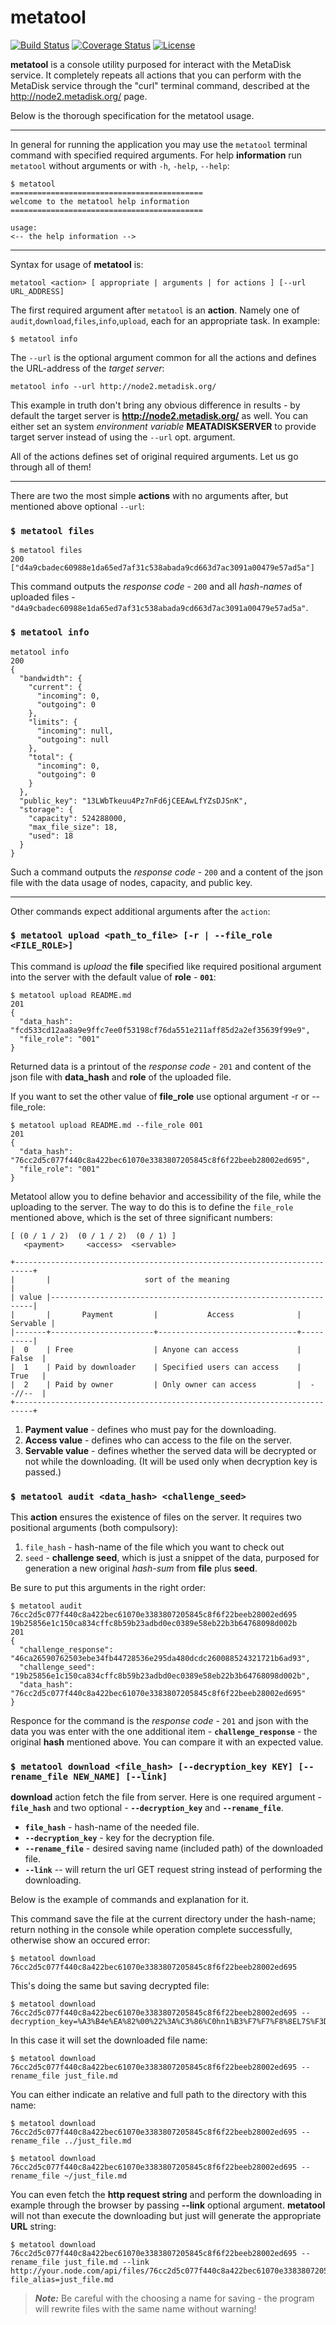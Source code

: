 #  metatool

[![Build Status](https://travis-ci.org/Storj/metatool.svg?branch=master)](https://travis-ci.org/Storj/metatool)
[![Coverage Status](https://coveralls.io/repos/Storj/metatool/badge.svg?branch=master&service=github)](https://coveralls.io/github/Storj/metatool?branch=master)
[![License](https://img.shields.io/badge/license-AGPL%20License-blue.svg)](https://github.com/Storj/metatool/blob/master/LICENSE)

**metatool** is a console utility purposed for interact with the MetaDisk service.
It completely repeats all actions that you can perform with the MetaDisk
service through the "curl" terminal command, described at the <http://node2.metadisk.org/> page.

Below is the thorough specification for the metatool usage.

---

In general for running the application you may use the `metatool` terminal command with specified required arguments.
For help **information** run `metatool` without arguments or with `-h`, `-help`, `--help`:

    $ metatool
    ===========================================
    welcome to the metatool help information
    ===========================================

    usage:
    <-- the help information -->
    
---

Syntax for usage of **metatool** is:

    metatool <action> [ appropriate | arguments | for actions ] [--url URL_ADDRESS]
    
The first required argument after `metatool` is an **action**. Namely one of 
`audit`,`download`,`files`,`info`,`upload`, each for an appropriate task.
In example: 

    $ metatool info
    

The ``--url`` is the optional argument common for all the actions and defines
the URL-address of the *target server*:

    metatool info --url http://node2.metadisk.org/

This example in truth don't bring any obvious difference in results - by default the target server is **http://node2.metadisk.org/** as well.
You can either set an system *environment variable* **MEATADISKSERVER** to
provide target server instead of using the `--url` opt. argument.


All of the actions defines set of original required arguments.
Let us go through all of them!

---

There are two the most simple **actions** with no arguments after, but mentioned above optional ``--url``:


### `$ metatool files`

    $ metatool files
    200
    ["d4a9cbadec60988e1da65ed7af31c538abada9cd663d7ac3091a00479e57ad5a"]
       
This command outputs the *response code* - `200` and all *hash-names* of uploaded files -  
`"d4a9cbadec60988e1da65ed7af31c538abada9cd663d7ac3091a00479e57ad5a"`.

### `$ metatool info`

    metatool info
    200
    {
      "bandwidth": {
        "current": {
          "incoming": 0,
          "outgoing": 0
        },
        "limits": {
          "incoming": null,
          "outgoing": null
        },
        "total": {
          "incoming": 0,
          "outgoing": 0
        }
      },
      "public_key": "13LWbTkeuu4Pz7nFd6jCEEAwLfYZsDJSnK",
      "storage": {
        "capacity": 524288000,
        "max_file_size": 18,
        "used": 18
      }
    }

Such a command outputs the *response code* - `200` and a content of the json file with the data usage of nodes, capacity, and public key.

---

Other commands expect additional arguments after the `action`:

### `$ metatool upload <path_to_file> [-r | --file_role <FILE_ROLE>]`

This command is *upload* the __file__ specified like required positional argument into the server with the default value of __role__ - __`001`__:

    $ metatool upload README.md 
    201
    {
      "data_hash": "fcd533cd12aa8a9e9ffc7ee0f53198cf76da551e211aff85d2a2ef35639f99e9",
      "file_role": "001"
    }
    
Returned data is a printout of the *response code* - `201` and content of the json file with **data_hash** and **role** of the
uploaded file.

If you want to set the other value of **file_role** use optional argument -r or --file_role:

    $ metatool upload README.md --file_role 001
    201
    {
      "data_hash": "76cc2d5c077f440c8a422bec61070e3383807205845c8f6f22beeb28002ed695",
      "file_role": "001"
    }
    
Metatool allow you to define behavior and accessibility of the file, while the uploading to the server. 
The way to do this is to define the `file_role` mentioned above, which is the set of three significant numbers: 
    
    [ (0 / 1 / 2)  (0 / 1 / 2)  (0 / 1) ] 
       <payment>     <access>  <servable>

    +--------------------------------------------------------------------------+
    |       |                     sort of the meaning                          |
    | value |------------------------------------------------------------------|
    |       |       Payment         |           Access              | Servable |
    |-------+-----------------------+-------------------------------+----------|
    |  0    | Free                  | Anyone can access             |   False  |
    |  1    | Paid by downloader    | Specified users can access    |   True   |
    |  2    | Paid by owner         | Only owner can access         |  --//--  |
    +--------------------------------------------------------------------------+

1. **Payment value** - defines who must pay for the downloading.
2. **Access value** - defines who can access to the file on the server.
3. **Servable value** - defines whether the served data will be decrypted or not while the downloading. 
                        (It will be used only when decryption key is passed.)
    
### `$ metatool audit <data_hash> <challenge_seed>`

This **action** ensures the existence of files on the server.
It requires two positional arguments (both compulsory):

1. `file_hash` - hash-name of the file which you want to check out
2. `seed` - **__challenge seed__**, which is just a snippet of the data, purposed for generation a new original *hash-sum*
from **file** plus **seed**.

Be sure to put this arguments in the right order:

    $ metatool audit 76cc2d5c077f440c8a422bec61070e3383807205845c8f6f22beeb28002ed695 19b25856e1c150ca834cffc8b59b23adbd0ec0389e58eb22b3b64768098d002b
    201
    {
      "challenge_response": "46ca26590762503ebe34fb44728536e295da480dcdc260088524321721b6ad93",
      "challenge_seed": "19b25856e1c150ca834cffc8b59b23adbd0ec0389e58eb22b3b64768098d002b",
      "data_hash": "76cc2d5c077f440c8a422bec61070e3383807205845c8f6f22beeb28002ed695"
    }

Responce for the command is the *response code* - `201` and json with the data you was enter with the one additional item - 
**`challenge_response`** - the original **hash** mentioned above. You can compare it with an expected value.

### `$ metatool download <file_hash> [--decryption_key KEY] [--rename_file NEW_NAME] [--link]`

**download** action fetch the file from server. Here is one required argument - **`file_hash`** and two optional - 
**`--decryption_key`** and **`--rename_file`**.

* **`file_hash`** - hash-name of the needed file.
* **`--decryption_key`** - key for the decryption file.
* **`--rename_file`** - desired saving name (included path) of the downloaded file.
* **`--link`** -- will return the url GET request string instead of performing the downloading.
 
Below is the example of commands and explanation for it.

This command save the file at the current directory under the hash-name; return nothing in the console
while operation complete successfully, otherwise show an occured error:

    $ metatool download 76cc2d5c077f440c8a422bec61070e3383807205845c8f6f22beeb28002ed695
    
This's doing the same but saving decrypted file:

    $ metatool download 76cc2d5c077f440c8a422bec61070e3383807205845c8f6f22beeb28002ed695 --decryption_key=%A3%B4e%EA%82%00%22%3A%C3%86%C0hn1%B3%F7%F7%F8%8EL7S%F3D%28%7C%85%95%CE%9D%D5B

In this case it will set the downloaded file name:
    
    $ metatool download 76cc2d5c077f440c8a422bec61070e3383807205845c8f6f22beeb28002ed695 --rename_file just_file.md

You can either indicate an relative and full path to the directory with this name:

    $ metatool download 76cc2d5c077f440c8a422bec61070e3383807205845c8f6f22beeb28002ed695 --rename_file ../just_file.md
    
    $ metatool download 76cc2d5c077f440c8a422bec61070e3383807205845c8f6f22beeb28002ed695 --rename_file ~/just_file.md
    
You can even fetch the **http request string** and perform the downloading in example through the browser by passing **--link** optional argument.
**metatool** will not than execute the downloading but just will generate the appropriate **URL** string:

    $ metatool download 76cc2d5c077f440c8a422bec61070e3383807205845c8f6f22beeb28002ed695 --rename_file just_file.md --link
    http://your.node.com/api/files/76cc2d5c077f440c8a422bec61070e3383807205845c8f6f22beeb28002ed695?file_alias=just_file.md
    
> **_Note:_** Be careful with the choosing a name for saving - the program will rewrite files with the same name without warning!
